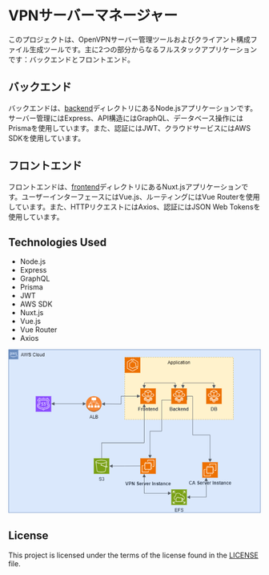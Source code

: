 # VPNサーバーマネージャー

このプロジェクトは、OpenVPNサーバー管理ツールおよびクライアント構成ファイル生成ツールです。主に2つの部分からなるフルスタックアプリケーションです：バックエンドとフロントエンド。

## バックエンド

バックエンドは、[backend](backend/)ディレクトリにあるNode.jsアプリケーションです。サーバー管理にはExpress、API構造にはGraphQL、データベース操作にはPrismaを使用しています。また、認証にはJWT、クラウドサービスにはAWS SDKを使用しています。

## フロントエンド

フロントエンドは、[frontend](frontend/)ディレクトリにあるNuxt.jsアプリケーションです。ユーザーインターフェースにはVue.js、ルーティングにはVue Routerを使用しています。また、HTTPリクエストにはAxios、認証にはJSON Web Tokensを使用しています。

## Technologies Used

- Node.js
- Express
- GraphQL
- Prisma
- JWT
- AWS SDK
- Nuxt.js
- Vue.js
- Vue Router
- Axios

![Architecture Diagram](docs/architecture.png)

## License

This project is licensed under the terms of the license found in the [LICENSE](LICENSE) file.
